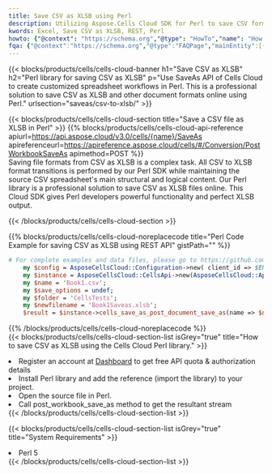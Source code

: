 ```yaml
---
title: Save CSV as XLSB using Perl 
description: Utilizing Aspose.Cells Cloud SDK for Perl to save CSV format file as XLSB format file. 
kwords: Excel, Save CSV as XLSB, REST, Perl
howto: {"@context": "https://schema.org","@type": "HowTo","name": "How to save CSV as XLSB using the Cells Cloud Perl library.","description": "How to save CSV as XLSB using the Cells Cloud Perl library.","image": {"@type": "ImageObject"},"url": "/perl/saveas/csv-to-xlsb/","step": [{ "@type": "HowToStep","name": "How to save CSV as XLSB using the Cells Cloud Perl library. step 1", "image": {"@type": "ImageObject",},"url": "/perl/saveas/csv-to-xlsb/","text": "Register an account at <a href='https://dashboard.aspose.cloud/'>Dashboard</a> to get free API quota & authorization details",},{ "@type": "HowToStep","name": "How to save CSV as XLSB using the Cells Cloud Perl library. step 1", "image": {"@type": "ImageObject",},"url": "/perl/saveas/csv-to-xlsb/","text": "Install Perl library and add the reference (import the library) to your project.",},{ "@type": "HowToStep","name": "How to save CSV as XLSB using the Cells Cloud Perl library. step 1", "image": {"@type": "ImageObject",},"url": "/perl/saveas/csv-to-xlsb/","text": "Open the source file in Perl.",},{ "@type": "HowToStep","name": "How to save CSV as XLSB using the Cells Cloud Perl library. step 1", "image": {"@type": "ImageObject",},"url": "/perl/saveas/csv-to-xlsb/","text": "Call post_workbook_save_as method to get the resultant stream",}, ],"supply": {"@type": "HowToSupply","name": "document"},"tool": [{"@type": "HowToTool","name": "VIM, Visual Studio Code, Eclipse"},{"@type": "HowToTool","name": "Aspose Cells"}],"totalTime": "PT6M"}
fqa: {"@context":"https://schema.org","@type":"FAQPage","mainEntity":[{"@type":"Question","name":"Why save file as other formats file in C# using REST API?","acceptedAnswer":{"@type":"Answer","text":"Documents are encoded in many ways, and some files may be incompatible with the software you use. To open and read such files, just save them as appropriate file formats.<br/><ol><li>Install .NET SDK and add the reference (import the library) to your project.</li><li>Open the source file in C# using REST API.</li><li>Call the PostWorkbookSaveAsRequest() method, passing an output filename with required extension.</li><li>Get the result of save as a separate file.</li></ol>"}},{"@type":"Question","name":"What file formats can I save as with your C# library?","acceptedAnswer":{"@type":"Answer","text":"We support a variety of file formats for conversion using .NET library, including XLSX, Excel, xls , PDF, CSV, HTML, Markdown, XML, PNG, JPG, TIFF, Json, TXT and many more."}},{"@type":"Question","name":"What is the maximum allowed file size for conversion using this .NET library?","acceptedAnswer":{"@type":"Answer","text":"There are no file size limits for format conversions using .NET library."}}]}
---
```



{{< blocks/products/cells/cells-cloud-banner h1="Save CSV as XLSB" h2="Perl library for saving CSV as XLSB" p="Use SaveAs API of Cells Cloud to create customized spreadsheet workflows in Perl. This is a professional solution to save CSV as XLSB and other document formats online using Perl." urlsection="saveas/csv-to-xlsb/" >}}

{{< blocks/products/cells/cells-cloud-section  title="Save a CSV file as XLSB in Perl" >}}
{{% blocks/products/cells/cells-cloud-api-reference  apiurl=https://api.aspose.cloud/v3.0/cells/{name}/SaveAs  apireferenceurl=https://apireference.aspose.cloud/cells/#/Conversion/PostWorkbookSaveAs  apimethod=POST %}}
<br/>
Saving file formats from CSV as XLSB is a complex task. All CSV to XLSB format transitions is performed by our Perl SDK while maintaining the source CSV spreadsheet's main structural and logical content. Our Perl library is a professional solution to save CSV as XLSB files online. This Cloud SDK gives Perl developers powerful functionality and perfect XLSB output.

{{< /blocks/products/cells/cells-cloud-section >}}

{{% blocks/products/cells/cells-cloud-noreplacecode title="Perl Code Example for saving CSV as XLSB using REST API" gistPath="" %}}
  
```perl
# For complete examples and data files, please go to https://github.com/aspose-cells-cloud/aspose-cells-cloud-perl/
    my $config = AsposeCellsCloud::Configuration->new( client_id => $ENV{'ProductClientId'}, client_secret => $ENV{'ProductClientSecret'});
    my $instance = AsposeCellsCloud::CellsApi->new(AsposeCellsCloud::ApiClient->new( $config));
    my $name = 'Book1.csv';
    my $save_options = undef;
    my $folder = 'CellsTests';
    my $newfilename = 'Book1Saveas.xlsb';
    $result = $instance->cells_save_as_post_document_save_as(name => $name,save_options => $save_options, newfilename => $newfilename, folder => $folder);
```
  
{{% /blocks/products/cells/cells-cloud-noreplacecode  %}}
<br/>
{{< blocks/products/cells/cells-cloud-section-list isGrey="true"  title="How to save CSV as XLSB using the Cells Cloud Perl library." >}}
<li>Register an account at <a href="https://dashboard.aspose.cloud/">Dashboard</a> to get free API quota & authorization details</li>
<li>Install Perl library and add the reference (import the library) to your project.</li>
<li>Open the source file in Perl.</li>
<li>Call post_workbook_save_as method to get the resultant stream</li>
{{< /blocks/products/cells/cells-cloud-section-list >}}

{{< blocks/products/cells/cells-cloud-section-list isGrey="true"  title="System Requirements" >}}
<li>Perl 5</li>
{{< /blocks/products/cells/cells-cloud-section-list >}}
